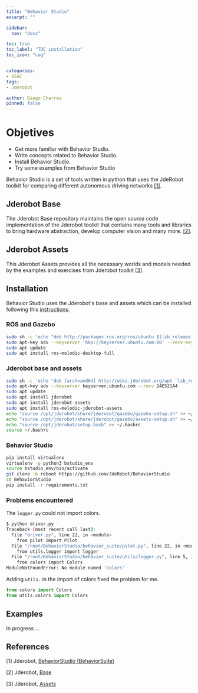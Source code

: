 ```yaml
---
title: "Behavior Studio"
excerpt: ""

sidebar:
  nav: "docs"

toc: true
toc_label: "TOC installation"
toc_icon: "cog"


categories:
- GSoC
tags:
- Jderobot

author: Diego Charrez
pinned: false
---
```


# Objetives

- Get more familiar with Behavior Studio.
- Write concepts related to Behavior Studio.
- Install Behavior Studio.
- Try some examples from Behavior Studio

Behavior Studio is a set of tools written in python that uses the JdeRobot toolkit for comparing different autonomous driving networks [\[1\]](https://github.com/JdeRobot/BehaviorStudio/tree/reboot).

## Jderobot Base

The Jderobot Base repository maintains the open source code implementation of the Jderobot toolkit that contains many tools and libraries to bring hardware abstraction, develop computer vision and many more. [\[2\]](https://github.com/JdeRobot/base).

## Jderobot Assets

This Jderobot Assets provides all the necessary worlds and models needed by the examples and exercises from Jderobot toolkit [\[3\]](https://github.com/JdeRobot/assets).

## Installation 

Behavior Studio uses the Jderobot's base and assets which can be installed following this [instructions](https://github.com/JdeRobot/base#getting-environment-ready).

### ROS and Gazebo

```bash
sudo sh -c 'echo "deb http://packages.ros.org/ros/ubuntu $(lsb_release -sc) main" > /etc/apt/sources.list.d/ros-latest.list'
sudo apt-key adv --keyserver 'hkp://keyserver.ubuntu.com:80' --recv-key C1CF6E31E6BADE8868B172B4F42ED6FBAB17C654
sudo apt update
sudo apt install ros-melodic-desktop-full

```

### Jderobot base and assets

```bash
sudo sh -c 'echo "deb [arch=amd64] http://wiki.jderobot.org/apt `lsb_release -cs` main" > /etc/apt/sources.list.d/jderobot.list'
sudo apt-key adv --keyserver keyserver.ubuntu.com --recv 24E521A4
sudo apt update
sudo apt install jderobot
sudo apt install jderobot-assets
sudo apt install ros-melodic-jderobot-assets
echo "source /opt/jderobot/share/jderobot/gazebo/gazebo-setup.sh" >> ~/.bashrc
echo "source /opt/jderobot/share/jderobot/gazebo/assets-setup.sh" >> ~/.bashrc
echo "source /opt/jderobot/setup.bash" >> ~/.bashrc 
source ~/.bashrc
```

### Behavior Studio

```bash
pip install virtualenv
virtualenv -p python3 bstudio_env
source bstudio_env/bin/activate
git clone -b reboot https://github.com/JdeRobot/BehaviorStudio
cd BehaviorStudio
pip install -r requirements.txt
```

### Problems encountered

The `logger.py` could not import colors.

```bash 
$ python driver.py
Traceback (most recent call last):
  File "driver.py", line 22, in <module>
    from pilot import Pilot
  File "/root/BehaviorStudio/behavior_suite/pilot.py", line 22, in <module>
    from utils.logger import logger
  File "/root/BehaviorStudio/behavior_suite/utils/logger.py", line 5, in <module>
    from colors import Colors
ModuleNotFoundError: No module named 'colors'
```

Adding `utils.` in the import of colors fixed the problem for me.

```python
from colors import Colors
from utils.colors import Colors
```


## Examples

In progress ...

## References

[1] Jderobot, [BehaviorStudio (BehaviorSuite)](https://github.com/JdeRobot/BehaviorStudio/tree/reboot)

[2] Jderobot, [Base](https://github.com/JdeRobot/base)

[3] Jderobot, [Assets](https://github.com/JdeRobot/assets)

